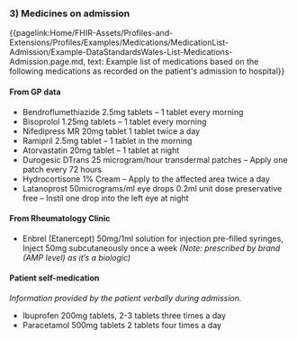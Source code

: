 ### 3) Medicines on admission 
{{pagelink:Home/FHIR-Assets/Profiles-and-Extensions/Profiles/Examples/Medications/MedicationList-Admission/Example-DataStandardsWales-List-Medications-Admission.page.md, text: Example list of medications based on the following medications as recorded on the patient's admission to hospital}}

#### From GP data

* Bendroflumethiazide 2.5mg tablets – 1 tablet every morning
* Bisoprolol 1.25mg tablets – 1 tablet every morning  
* Nifedipress MR 20mg tablet 1 tablet twice a day  
* Ramipril 2.5mg tablet – 1 tablet in the morning  
* Atorvastatin 20mg tablet – 1 tablet at night  
* Durogesic DTrans 25 microgram/hour transdermal patches – Apply one patch every 72 hours 
* Hydrocortisone 1% Cream – Apply to the affected area twice a day  
* Latanoprost 50micrograms/ml eye drops 0.2ml unit dose preservative free – Instil one drop into the left eye at night  

#### From Rheumatology Clinic 
* Enbrel (Etanercept) 50mg/1ml solution for injection pre-filled syringes, Inject 50mg subcutaneously once a week _(Note: prescribed by brand (AMP level) as it’s a biologic)_

#### Patient self-medication
_Information provided by the patient verbally during admission._
* Ibuprofen 200mg tablets, 2-3 tablets three times a day 
* Paracetamol 500mg tablets 2 tablets four times a day 